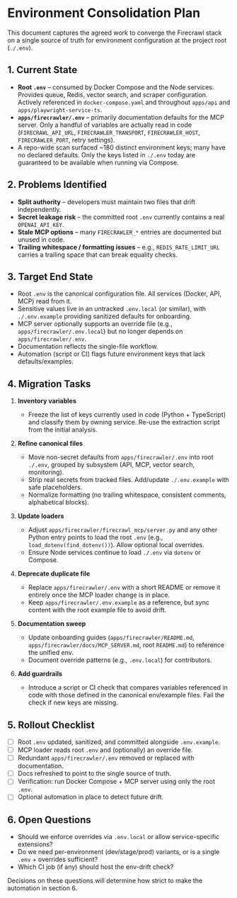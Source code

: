 # Environment Consolidation Plan

This document captures the agreed work to converge the Firecrawl stack on a single
source of truth for environment configuration at the project root (`./.env`).

## 1. Current State
- **Root `.env`** – consumed by Docker Compose and the Node services. Provides queue, Redis,
  vector search, and scraper configuration. Actively referenced in `docker-compose.yaml`
  and throughout `apps/api` and `apps/playwright-service-ts`.
- **`apps/firecrawler/.env`** – primarily documentation defaults for the MCP server.
  Only a handful of variables are actually read in code (`FIRECRAWL_API_URL`,
  `FIRECRAWLER_TRANSPORT`, `FIRECRAWLER_HOST`, `FIRECRAWLER_PORT`, retry settings).
- A repo-wide scan surfaced ~180 distinct environment keys; many have no declared defaults.
  Only the keys listed in `./.env` today are guaranteed to be available when running via
  Compose.

## 2. Problems Identified
- **Split authority** – developers must maintain two files that drift independently.
- **Secret leakage risk** – the committed root `.env` currently contains a real
  `OPENAI_API_KEY`.
- **Stale MCP options** – many `FIRECRAWLER_*` entries are documented but unused in code.
- **Trailing whitespace / formatting issues** – e.g., `REDIS_RATE_LIMIT_URL` carries a trailing
  space that can break equality checks.

## 3. Target End State
- Root `.env` is the canonical configuration file. All services (Docker, API, MCP) read from it.
- Sensitive values live in an untracked `.env.local` (or similar), with `./.env.example`
  providing sanitized defaults for onboarding.
- MCP server optionally supports an override file (e.g., `apps/firecrawler/.env.local`) but
  no longer depends on `apps/firecrawler/.env`.
- Documentation reflects the single-file workflow.
- Automation (script or CI) flags future environment keys that lack defaults/examples.

## 4. Migration Tasks
1. **Inventory variables**
   - Freeze the list of keys currently used in code (Python + TypeScript) and classify them by
     owning service. Re-use the extraction script from the initial analysis.

2. **Refine canonical files**
   - Move non-secret defaults from `apps/firecrawler/.env` into root `./.env`, grouped by
     subsystem (API, MCP, vector search, monitoring).
   - Strip real secrets from tracked files. Add/update `./.env.example` with safe placeholders.
   - Normalize formatting (no trailing whitespace, consistent comments, alphabetical blocks).

3. **Update loaders**
   - Adjust `apps/firecrawler/firecrawl_mcp/server.py` and any other Python entry points to
     load the root `.env` (e.g., `load_dotenv(find_dotenv())`). Allow optional local overrides.
   - Ensure Node services continue to load `./.env` via `dotenv` or Compose.

4. **Deprecate duplicate file**
   - Replace `apps/firecrawler/.env` with a short README or remove it entirely once the MCP
     loader change is in place.
   - Keep `apps/firecrawler/.env.example` as a reference, but sync content with the root
     example file to avoid drift.

5. **Documentation sweep**
   - Update onboarding guides (`apps/firecrawler/README.md`,
     `apps/firecrawler/docs/MCP_SERVER.md`, root `README.md`) to reference the unified env.
   - Document override patterns (e.g., `.env.local`) for contributors.

6. **Add guardrails**
   - Introduce a script or CI check that compares variables referenced in code with those
     defined in the canonical env/example files. Fail the check if new keys are missing.

## 5. Rollout Checklist
- [ ] Root `.env` updated, sanitized, and committed alongside `.env.example`.
- [ ] MCP loader reads root `.env` and (optionally) an override file.
- [ ] Redundant `apps/firecrawler/.env` removed or replaced with documentation.
- [ ] Docs refreshed to point to the single source of truth.
- [ ] Verification: run Docker Compose + MCP server using only the root `.env`.
- [ ] Optional automation in place to detect future drift.

## 6. Open Questions
- Should we enforce overrides via `.env.local` or allow service-specific extensions?
- Do we need per-environment (dev/stage/prod) variants, or is a single `.env` + overrides
  sufficient?
- Which CI job (if any) should host the env-drift check?

Decisions on these questions will determine how strict to make the automation in section 6.
